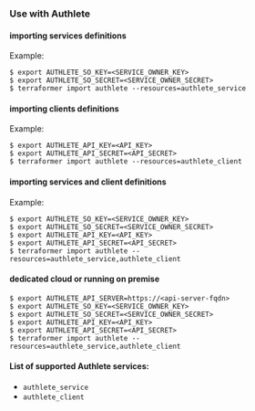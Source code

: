 ### Use with Authlete


#### importing services definitions
Example:

```
$ export AUTHLETE_SO_KEY=<SERVICE_OWNER_KEY>
$ export AUTHLETE_SO_SECRET=<SERVICE_OWNER_SECRET>
$ terraformer import authlete --resources=authlete_service
```

#### importing clients definitions
Example:

```
$ export AUTHLETE_API_KEY=<API_KEY>
$ export AUTHLETE_API_SECRET=<API_SECRET>
$ terraformer import authlete --resources=authlete_client
```

#### importing services and client definitions
Example:

```
$ export AUTHLETE_SO_KEY=<SERVICE_OWNER_KEY>
$ export AUTHLETE_SO_SECRET=<SERVICE_OWNER_SECRET>
$ export AUTHLETE_API_KEY=<API_KEY>
$ export AUTHLETE_API_SECRET=<API_SECRET>
$ terraformer import authlete --resources=authlete_service,authlete_client
```

#### dedicated cloud or running on premise


```
$ export AUTHLETE_API_SERVER=https://<api-server-fqdn>
$ export AUTHLETE_SO_KEY=<SERVICE_OWNER_KEY>
$ export AUTHLETE_SO_SECRET=<SERVICE_OWNER_SECRET>
$ export AUTHLETE_API_KEY=<API_KEY>
$ export AUTHLETE_API_SECRET=<API_SECRET>
$ terraformer import authlete --resources=authlete_service,authlete_client
```



#### List of supported Authlete services:


* `authlete_service`
* `authlete_client`

